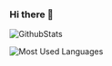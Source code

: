 ### Hi there 👋
![GithubStats](https://github-readme-stats.vercel.app/api?username=wuwusky&show_icons=true&theme=dark&count_private=true)

![Most Used Languages](https://github-readme-stats.vercel.app/api/top-langs/?username=wuwusky&theme=dark&layout=compact)

<!--
**wuwusky/wuwusky** is a ✨ _special_ ✨ repository because its `README.md` (this file) appears on your GitHub profile.

Here are some ideas to get you started:



- 🔭 I’m currently working on ...
- 🌱 I’m currently learning ...
- 👯 I’m looking to collaborate on ...
- 🤔 I’m looking for help with ...
- 💬 Ask me about ...
- 📫 How to reach me: ...
- 😄 Pronouns: ...
- ⚡ Fun fact: ...
-->
